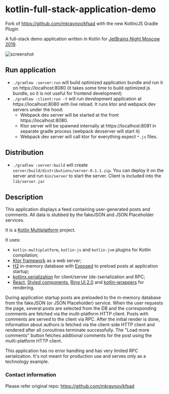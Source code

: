 # kotlin-full-stack-application-demo

Fork of https://github.com/mkraynov/kfsad with the new Kotlin/JS Gradle Plugin

A full-stack demo application written in Kotlin for [JetBrains Night Moscow 2019](https://info.jetbrains.com/jetbrains-night-moscow-2019).

![screenshot](images/screenshot.png)

## Run application

- `./gradlew :server:run` will build optimized application bundle and run it on https://localhost:8080 (it takes some time to build optimized js bundle, so it is not useful for frontend development)
- `./gradlew :client:run -t` will run development application at https://localhost:8080 with live reload. It runs ktor and webpack dev servers under the hood:
    - Webpack dev server will be started at the front https://localhost:8080.            
    - Ktor server will be spawned internally at https://localhost:8081 in separate gradle process (webpack devserver will start it)
    - Webpack dev server will call ktor for everything expect `*.js` files.     
    
## Distribution

- `./gradlew :server:build` will create `server/build/distributions/server-0.1.1.zip`. You can deploy it on the server and run `bin/server` to start the server. Client is included into the `lib/server.jar` 

## Description

This application displays a feed containing user-generated posts and comments. All data is stubbed by the fakeJSON and JSON Placeholder services.

It is a [Kotlin Multiplatform](https://kotlinlang.org/docs/reference/multiplatform.html) project.

It uses:
- `kotlin-multiplatform`, `kotlin-js` and `kotlin-jvm` plugins for Kotlin compilation;
- [Ktor framework](https://ktor.io) as a web server;
- [H2](https://www.h2database.com/html/main.html) in-memory database with [Exposed](https://github.com/JetBrains/Exposed) to preload posts at application startup;
- [kotlinx.serialization](https://github.com/Kotlin/kotlinx.serialization) for client/server (de-)serialization and RPC;
- [React](https://reactjs.org), [Styled components](https://www.styled-components.com), [Ring UI 2.0](https://jetbrains.github.io/ring-ui/master/index.html) and [kotlin-wrappers](https://github.com/JetBrains/kotlin-wrappers) for rendering. 

During application startup posts are preloaded to the in-memory database from the fakeJSON (or JSON Placeholder) service. 
When the user requests the page, several posts are selected from the DB and the corresponding comments are fetched via the multi-platform HTTP client.
Posts with comments are served to the client via RPC. After the initial render is done, information about authors is fetched via the client-side HTTP client and rendered after all coroutines terminate successfully.
The "Load more comments" button fetches additional comments for the post using the multi-platform HTTP client.

This application has no error handling and has very limited RPC serialization. It's not meant for production use and serves only as a technology example.

### Contact information

Please refer original repo: https://github.com/mkraynov/kfsad
